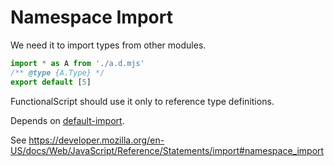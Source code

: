 # Namespace Import

We need it to import types from other modules.

```js
import * as A from './a.d.mjs'
/** @type {A.Type} */
export default [5]
```

FunctionalScript should use it only to reference type definitions.

Depends on [default-import](./2110-default-export.md).

See https://developer.mozilla.org/en-US/docs/Web/JavaScript/Reference/Statements/import#namespace_import
